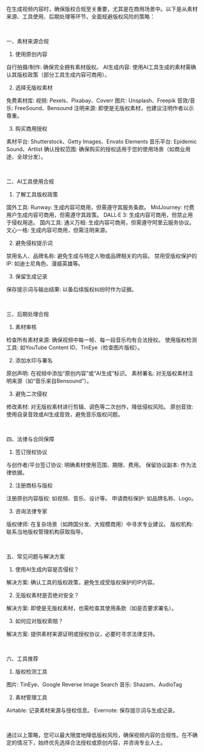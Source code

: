 在生成视频内容时，确保版权合规至关重要，尤其是在商用场景中。以下是从素材来源、工具使用、后期处理等环节，全面规避版权风险的策略：

 

一、素材来源合规

1. 使用原创内容

自行拍摄/制作: 确保完全拥有素材版权。
AI生成内容: 使用AI工具生成的素材需确认其版权政策（部分工具生成内容可商用）。

2. 选择无版权素材

免费素材库:
视频: Pexels、Pixabay、Coverr
图片: Unsplash、Freepik
音效/音乐: FreeSound、Bensound
注明来源: 即使是无版权素材，也建议注明作者以示尊重。

3. 购买商用授权

素材平台: Shutterstock、Getty Images、Envato Elements
音乐平台: Epidemic Sound、Artlist
确认授权范围: 确保购买的授权适用于您的使用场景（如商业用途、全球分发）。

 

二、AI工具使用合规

1. 了解工具版权政策

国外工具:
Runway: 生成内容可商用，但需遵守其服务条款。
MidJourney: 付费用户生成内容可商用，但需遵守其政策。
DALL·E 3: 生成内容可商用，但禁止用于侵权用途。
国内工具:
通义万相: 生成内容可商用，但需遵守阿里云服务协议。
文心一格: 生成内容可商用，但需注明来源。

2. 避免侵权提示词

禁用名人、品牌名称: 避免生成与特定人物或品牌相关的内容。
禁用受版权保护的IP: 如迪士尼角色、漫威英雄等。

3. 保留生成记录

保存提示词与输出结果: 以备后续版权纠纷时作为证据。

 

三、后期处理合规

1. 素材审核

检查所有素材来源: 确保视频中每一帧、每一段音乐均有合法授权。
使用版权检测工具: 如YouTube Content ID、TinEye（检查图片版权）。

2. 添加水印与署名

原创声明: 在视频中添加“原创内容”或“AI生成”标识。
素材署名: 对无版权素材注明来源（如“音乐来自Bensound”）。

3. 避免二次侵权

修改素材: 对无版权素材进行剪辑、调色等二次创作，降低侵权风险。
原创音效: 使用自录音效或AI生成音效，避免音乐版权问题。

 

四、法律与合同保障

1. 签订授权协议

与创作者/平台签订协议: 明确素材使用范围、期限、费用。
保留协议副本: 作为法律依据。

2. 注册商标与版权

注册原创内容版权: 如视频、音乐、设计等。
申请商标保护: 如品牌名称、Logo。

3. 咨询法律专家

版权律师: 在复杂场景（如跨国分发、大规模商用）中寻求专业建议。
版权机构: 联系当地版权管理机构获取指导。

 

五、常见问题与解决方案

1. 使用AI生成内容是否侵权？

解决方案: 确认工具的版权政策，避免生成受版权保护的IP内容。

2. 无版权素材是否绝对安全？

解决方案: 即使是无版权素材，也需检查其使用条款（如是否要求署名）。

3. 如何应对版权索赔？

解决方案: 提供素材来源证明或授权协议，必要时寻求法律支持。

 

六、工具推荐

1. 版权检测工具

图片: TinEye、Google Reverse Image Search
音乐: Shazam、AudioTag

2. 素材管理工具

Airtable: 记录素材来源与授权信息。
Evernote: 保存提示词与生成记录。

 

通过以上策略，您可以最大限度地降低版权风险，确保视频内容的合规性。在不确定的情况下，始终优先选择合法授权或原创内容，并咨询专业人士。







